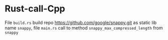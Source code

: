 # Rust-call-Cpp

File `build.rs` build repo https://github.com/google/snappy.git as static lib name `snappy`, file `main.rs` call to method `snappy_max_compressed_length` from `snappy`